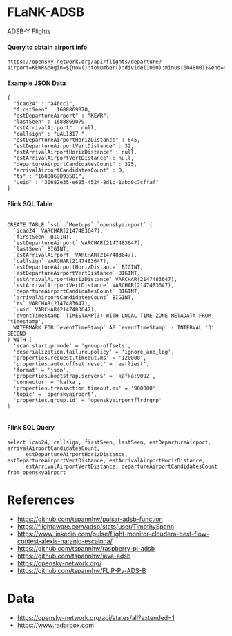 # FLaNK-ADSB
ADSB-Y Flights


#### Query to obtain airport info

````
https://opensky-network.org/api/flights/departure?airport=KEWR&begin=${now():toNumber():divide(1000):minus(604800)}&end=${now():toNumber():divide(1000)}

````

#### Example JSON Data

````
{
  "icao24" : "a46cc1",
  "firstSeen" : 1688869070,
  "estDepartureAirport" : "KEWR",
  "lastSeen" : 1688869079,
  "estArrivalAirport" : null,
  "callsign" : "UAL1317 ",
  "estDepartureAirportHorizDistance" : 645,
  "estDepartureAirportVertDistance" : 32,
  "estArrivalAirportHorizDistance" : null,
  "estArrivalAirportVertDistance" : null,
  "departureAirportCandidatesCount" : 325,
  "arrivalAirportCandidatesCount" : 0,
  "ts" : "1688869093501",
  "uuid" : "30682e35-e695-4524-8d1b-1abd0c7cffaf"
}
````

#### Flink SQL Table

````

CREATE TABLE `ssb`.`Meetups`.`openskyairport` (
  `icao24` VARCHAR(2147483647),
  `firstSeen` BIGINT,
  `estDepartureAirport` VARCHAR(2147483647),
  `lastSeen` BIGINT,
  `estArrivalAirport` VARCHAR(2147483647),
  `callsign` VARCHAR(2147483647),
  `estDepartureAirportHorizDistance` BIGINT,
  `estDepartureAirportVertDistance` BIGINT,
  `estArrivalAirportHorizDistance` VARCHAR(2147483647),
  `estArrivalAirportVertDistance` VARCHAR(2147483647),
  `departureAirportCandidatesCount` BIGINT,
  `arrivalAirportCandidatesCount` BIGINT,
  `ts` VARCHAR(2147483647),
  `uuid` VARCHAR(2147483647),
  `eventTimeStamp` TIMESTAMP(3) WITH LOCAL TIME ZONE METADATA FROM 'timestamp',
  WATERMARK FOR `eventTimeStamp` AS `eventTimeStamp` - INTERVAL '3' SECOND
) WITH (
  'scan.startup.mode' = 'group-offsets',
  'deserialization.failure.policy' = 'ignore_and_log',
  'properties.request.timeout.ms' = '120000',
  'properties.auto.offset.reset' = 'earliest',
  'format' = 'json',
  'properties.bootstrap.servers' = 'kafka:9092',
  'connector' = 'kafka',
  'properties.transaction.timeout.ms' = '900000',
  'topic' = 'openskyairport',
  'properties.group.id' = 'openskyairportflrdrgrp'
)


````

#### Flink SQL Query

````
select icao24, callsign, firstSeen, lastSeen, estDepartureAirport, arrivalAirportCandidatesCount,
      estDepartureAirportHorizDistance, estDepartureAirportVertDistance, estArrivalAirportHorizDistance, 
      estArrivalAirportVertDistance, departureAirportCandidatesCount
from openskyairport

````

# References

* https://github.com/tspannhw/pulsar-adsb-function
* https://flightaware.com/adsb/stats/user/TimothySpann
* https://www.linkedin.com/pulse/flight-monitor-cloudera-best-flow-contest-alexis-naranjo-escalona/
* https://github.com/tspannhw/raspberry-pi-adsb
* https://github.com/tspannhw/java-adsb
* https://opensky-network.org/
* https://github.com/tspannhw/FLiP-Py-ADS-B


# Data

* https://opensky-network.org/api/states/all?extended=1
* https://www.radarbox.com

